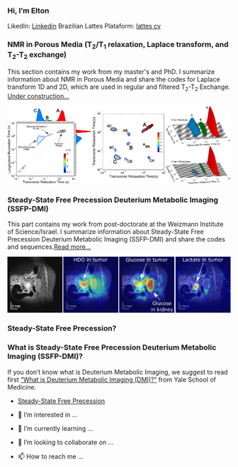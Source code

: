 ### Hi, I’m Elton

LikedIn: [Linkedin](www.linkedin.com/in/elton-montrazi-0858a0150)
Brazilian Lattes Plataform: [lattes cv](http://lattes.cnpq.br/0900836072791017)

### NMR in Porous Media (T<sub>2</sub>/T<sub>1</sub> relaxation, Laplace transform, and T<sub>2</sub>-T<sub>2</sub> exchange)
This section contains my work from my master's and PhD. I summarize information about NMR in Porous Media and share the codes for Laplace transform 1D and 2D, which are used in regular and filtered T<sub>2</sub>-T<sub>2</sub> Exchange. [Under construction...](https://github.com/montrazi/t2_t2_exchange)

![dmi_average](https://github.com/montrazi/figures/blob/main/webpage_t2_t2_exchange.png)

### Steady-State Free Precession Deuterium Metabolic Imaging (SSFP-DMI)
This part contains my work from post-doctorate at the Weizmann Institute of Science/Israel. I summarize information about Steady-State Free Precession Deuterium Metabolic Imaging (SSFP-DMI) and share the codes and sequences.[Read more...](https://github.com/montrazi/SSFP_simulation)

![dmi_average](https://github.com/montrazi/figures/blob/main/webpage_dmi_average.png)

### Steady-State Free Precession?

### What is Steady-State Free Precession Deuterium Metabolic Imaging (SSFP-DMI)?
If you don’t know what is Deuterium Metabolic Imaging, we suggest to read first [“What is Deuterium Metabolic Imaging (DMI)?”](https://medicine.yale.edu/lab/dmi/) from Yale School of Medicine.



- [Steady-State Free Precession](https://github.com/montrazi/SSFP_simulation)

- 👀 I’m interested in ...
- 🌱 I’m currently learning ...
- 💞️ I’m looking to collaborate on ...
- 📫 How to reach me ...

<!---
montrazi/montrazi is a ✨ special ✨ repository because its `README.md` (this file) appears on your GitHub profile.
You can click the Preview link to take a look at your changes.
--->

